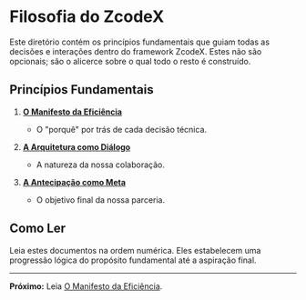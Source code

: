 # Filosofia do ZcodeX

Este diretório contém os princípios fundamentais que guiam todas as decisões e interações dentro do framework ZcodeX. Estes não são opcionais; são o alicerce sobre o qual todo o resto é construído.

## Princípios Fundamentais

1.  **[O Manifesto da Eficiência](01_manifesto.md)**
    *   O "porquê" por trás de cada decisão técnica.

2.  **[A Arquitetura como Diálogo](02_arquitetura_como_dialogo.md)**
    *   A natureza da nossa colaboração.

3.  **[A Antecipação como Meta](03_antecipacao_como_meta.md)**
    *   O objetivo final da nossa parceria.

## Como Ler

Leia estes documentos na ordem numérica. Eles estabelecem uma progressão lógica do propósito fundamental até a aspiração final.

---

**Próximo:** Leia [O Manifesto da Eficiência](01_manifesto.md).
